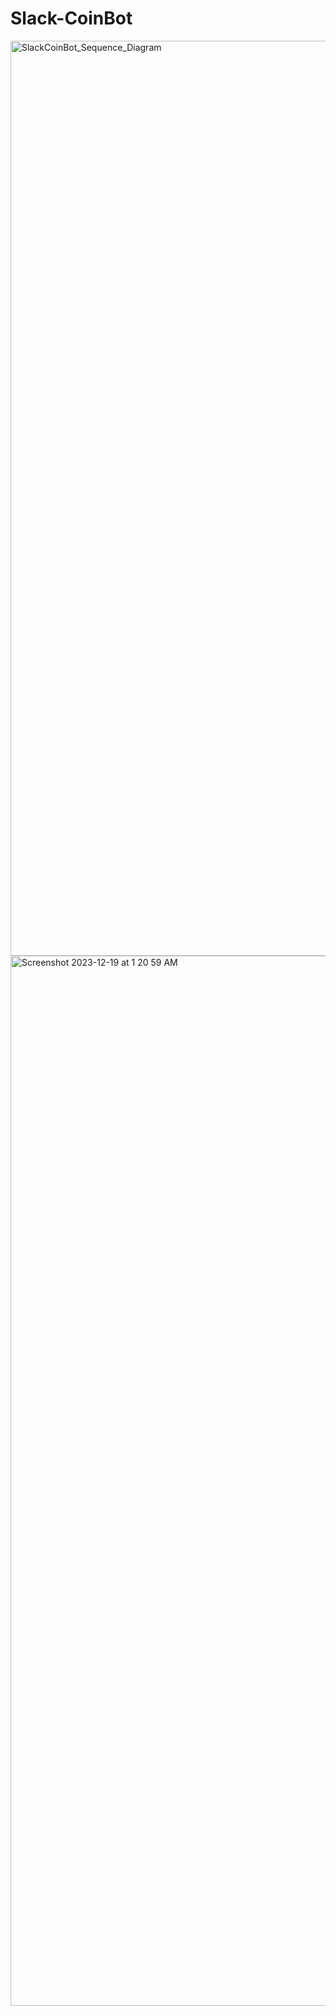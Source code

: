 # Slack-CoinBot
<img width="1464" alt="SlackCoinBot_Sequence_Diagram" src="https://github.com/EvaLin2951/slack-coinbot/assets/132865370/b553aebd-5258-4d59-ae1b-b0e57152a88c">


<img width="1680" alt="Screenshot 2023-12-19 at 1 20 59 AM" src="https://github.com/EvaLin2951/slack-coinbot/assets/132865370/dcb7d15a-83ef-4dae-ad43-c2a9b9cd68a4">
